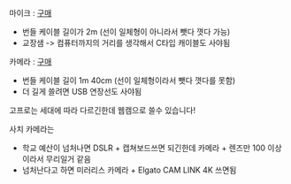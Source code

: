 마이크 : [구매](https://smartstore.naver.com/youtubermall/products/6253199123?)
 - 번들 케이블 길이가 2m (선이 일체형이 아니라서 뺏다 꼇다 가능)
 - 교장샘 -> 컴퓨터까지의 거리를 생각해서 C타입 캐이블도 사야됨

카메라 : [구매](https://www.11st.co.kr/products/3950176622?NaPm=ct=l5tjun08|ci=c0072c1bca96c0ff84c886e1b307a29f53ed911b|tr=slsbrc|sn=17703|hk=cb33b6cf6c10eaa66294e98f4cb5b84b928ddcb2&utm_term=&utm_campaign=%B3%D7%C0%CC%B9%F6pc_%B0%A1%B0%DD%BA%F1%B1%B3%B1%E2%BA%BB&utm_source=%B3%D7%C0%CC%B9%F6_PC_PCS&utm_medium=%B0%A1%B0%DD%BA%F1%B1%B3)
 - 번들 케이블 길이 1m 40cm (선이 일체형이라서 뺏다 꼇다를 못함)
 - 더 길게 쓸려면 USB 연장선도 사야됨

고프로는 세대에 따라 다르긴한데 웹캠으로 쓸수 있습니다!

사치 카메라는
 - 학교 예산이 넘처나면 DSLR + 캡쳐보드쓰면 되긴한데 카메라 + 렌즈만 100 이상이라서 무리일거 같음
 - 넘처난다고 하면 미러리스 카메라 + Elgato CAM LINK 4K 쓰면됨
